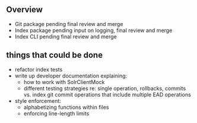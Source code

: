 ## Overview

* Git package   pending final review and merge
* Index package pending input on logging, final review and merge
* Index CLI     pending final review and merge

## things that could be done
* refactor index tests
* write up developer documentation explaining:
  * how to work with SolrClientMock
  * different testing strategies re: single operation, rollbacks, commits vs.
    index git commit operations that include multiple EAD operations
* style enforcement:
  * alphabetizing functions within files
  * enforcing line-length limits




